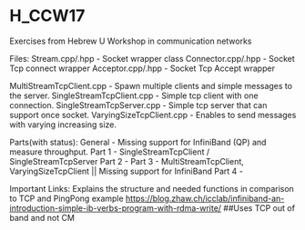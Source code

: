 # H_CCW17
Exercises from Hebrew U Workshop in communication networks

Files:
Stream.cpp/.hpp - Socket wrapper class
Connector.cpp/.hpp - Socket Tcp connect wrapper
Acceptor.cpp/.hpp - Socket Tcp Accept wrapper

MultiStreamTcpClient.cpp 	- Spawn multiple clients and simple messages to the server.
SingleStreamTcpClient.cpp - Simple tcp client with one connection.
SingleStreamTcpServer.cpp - Simple tcp server that can support once socket.
VaryingSizeTcpClient.cpp - Enables to send messages with varying increasing size.

Parts(with status):
General - Missing support for InfiniBand (QP) and measure throughput.
Part 1 - SingleStreamTcpClient / SingleStreamTcpServer
Part 2 - 
Part 3 - MultiStreamTcpClient, VaryingSizeTcpClient || Missing support for InfiniBand
Part 4 -


Important Links:
Explains the structure and needed functions in comparison to TCP and PingPong example
https://blog.zhaw.ch/icclab/infiniband-an-introduction-simple-ib-verbs-program-with-rdma-write/
##Uses TCP out of band and not CM



